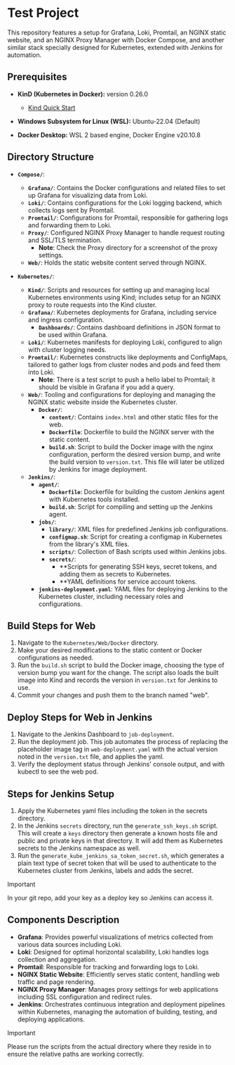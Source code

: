 # Test Project

This repository features a setup for Grafana, Loki, Promtail, an NGINX static website, and an NGINX Proxy Manager with Docker Compose, and another similar stack specially designed for Kubernetes, extended with Jenkins for automation.

## Prerequisites

- **KinD (Kubernetes in Docker):** version 0.26.0
  - [Kind Quick Start](https://kind.sigs.k8s.io/docs/user/quick-start/)
  
- **Windows Subsystem for Linux (WSL):** Ubuntu-22.04 (Default)

- **Docker Desktop:** WSL 2 based engine, Docker Engine v20.10.8

## Directory Structure

- **`Compose/`**:
  - **`Grafana/`**: Contains the Docker configurations and related files to set up Grafana for visualizing data from Loki.
  - **`Loki/`**: Contains configurations for the Loki logging backend, which collects logs sent by Promtail.
  - **`Promtail/`**: Configurations for Promtail, responsible for gathering logs and forwarding them to Loki.
  - **`Proxy/`**: Configured NGINX Proxy Manager to handle request routing and SSL/TLS termination.
    - **Note**: Check the Proxy directory for a screenshot of the proxy settings.
  - **`Web/`**: Holds the static website content served through NGINX.

- **`Kubernetes/`**:
  - **`Kind/`**: Scripts and resources for setting up and managing local Kubernetes environments using Kind; includes setup for an NGINX proxy to route requests into the Kind cluster.
  - **`Grafana/`**: Kubernetes deployments for Grafana, including service and ingress configuration.
    - **`Dashboards/`**: Contains dashboard definitions in JSON format to be used within Grafana.
  - **`Loki/`**: Kubernetes manifests for deploying Loki, configured to align with cluster logging needs.
  - **`Promtail/`**: Kubernetes constructs like deployments and ConfigMaps, tailored to gather logs from cluster nodes and pods and feed them into Loki.
    - **Note**: There is a test script to push a hello label to Promtail; it should be visible in Grafana if you add a query.
  - **`Web/`**: Tooling and configurations for deploying and managing the NGINX static website inside the Kubernetes cluster.
    - **`Docker/`**:
      - **`content/`**: Contains `index.html` and other static files for the web.
      - **`Dockerfile`**: Dockerfile to build the NGINX server with the static content.
      - **`build.sh`**: Script to build the Docker image with the nginx configuration, perform the desired version bump, and write the build version to `version.txt`. This file will later be utilized by Jenkins for image deployment.
  - **`Jenkins/`**:
    - **`agent/`**:
      - **`Dockerfile`**: Dockerfile for building the custom Jenkins agent with Kubernetes tools installed.
      - **`build.sh`**: Script for compiling and setting up the Jenkins agent.
    - **`jobs/`**:
      - **`library/`**: XML files for predefined Jenkins job configurations.
      - **`configmap.sh`**: Script for creating a configmap in Kubernetes from the library's XML files.
      - **`scripts/`**: Collection of Bash scripts used within Jenkins jobs.
      - **`secrets/`**:
        - **Scripts for generating SSH keys, secret tokens, and adding them as secrets to Kubernetes.
        - **YAML definitions for service account tokens.
    - **`jenkins-deployment.yaml`**: YAML files for deploying Jenkins to the Kubernetes cluster, including necessary roles and configurations.

## Build Steps for Web

1. Navigate to the `Kubernetes/Web/Docker` directory.
2. Make your desired modifications to the static content or Docker configurations as needed.
3. Run the `build.sh` script to build the Docker image, choosing the type of version bump you want for the change. The script also loads the built image into Kind and records the version in `version.txt` for Jenkins to use.
4. Commit your changes and push them to the branch named "web".

## Deploy Steps for Web in Jenkins

1. Navigate to the Jenkins Dashboard to `job-deployment`.
2. Run the deployment job. This job automates the process of replacing the placeholder image tag in `web-deployment.yaml` with the actual version noted in the `version.txt` file, and applies the yaml.
3. Verify the deployment status through Jenkins' console output, and with kubectl to see the web pod.

## Steps for Jenkins Setup

1. Apply the Kubernetes yaml files including the token in the secrets directory.
2. In the Jenkins `secrets` directory, run the `generate_ssh_keys.sh` script. This will create a `keys` directory then generate a known hosts file and public and private keys in that directory. It will add them as Kubernetes secrets to the Jenkins namespace as well.
3. Run the `generate_kube_jenkins_sa_token_secret.sh`, which generates a plain text type of secret token that will be used to authenticate to the Kubernetes cluster from Jenkins, labels and adds the secret.
> [!IMPORTANT]
> In your git repo, add your key as a deploy key so Jenkins can access it.

## Components Description

- **Grafana**: Provides powerful visualizations of metrics collected from various data sources including Loki.
- **Loki**: Designed for optimal horizontal scalability, Loki handles logs collection and aggregation.
- **Promtail**: Responsible for tracking and forwarding logs to Loki.
- **NGINX Static Website**: Efficiently serves static content, handling web traffic and page rendering.
- **NGINX Proxy Manager**: Manages proxy settings for web applications including SSL configuration and redirect rules.
- **Jenkins**: Orchestrates continuous integration and deployment pipelines within Kubernetes, managing the automation of building, testing, and deploying applications.

> [!IMPORTANT]
> Please run the scripts from the actual directory where they reside in to ensure the relative paths are working correctly.